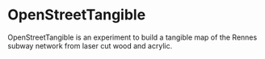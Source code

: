 # OpenStreetTangible
OpenStreetTangible is an experiment to build a tangible map of the Rennes subway network from laser cut wood and acrylic.
